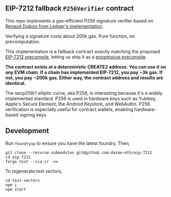 ## EIP-7212 fallback `P256Verifier` contract

This repo implements a gas-efficient P256 signature verifier based on [Renaud Dubois from Ledger's implementation](https://github.com/rdubois-crypto/FreshCryptoLib).

Verifying a signature costs about 200k gas. Pure function, no precomputation.

This implementation is a fallback contract exactly matching the proposed [EIP-7212 precompile](https://eips.ethereum.org/EIPS/eip-7212), letting us ship it as a [progressive precompile](https://ethereum-magicians.org/t/progressive-precompiles-via-create2-shadowing/).

**The contract exists at a deterministic CREATE2 address. You can use it on any EVM chain. If a chain has implemented EIP-7212, you pay ~3k gas. If not, you pay ~200k gas. Either way, the contract address and results are identical.**

The secp256r1 elliptic curve, aka P256, is interesting because it's a widely implemented standard. P256 is used in hardware keys such as Yubikey, Apple's Secure Element, the Android Keystore, and WebAuthn. P256 verification is especially useful for contract wallets, enabling hardware-based signing keys.

## Development

Run `foundryup` to ensure you have the latest foundry. Then,

```
git clone --recurse-submodules git@github.com:daimo-eth/eip-7212
cd eip-7212
forge test --via-ir -vv
```

To regenerate test vectors,

```
cd test-vectors
npm i
npm start
```
